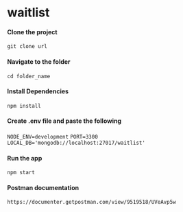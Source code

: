 # waitlist

#### Clone the project
```git clone url```

#### Navigate to the folder
```cd folder_name```

#### Install Dependencies
```npm install```

#### Create .env file and paste the following
```NODE_ENV=development```
```PORT=3300```
```LOCAL_DB='mongodb://localhost:27017/waitlist'```

#### Run the app
```npm start```

#### Postman documentation
```https://documenter.getpostman.com/view/9519518/UVeAvp5w```
